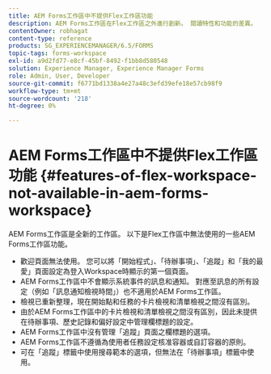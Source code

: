 ```yaml
---
title: AEM Forms工作區中不提供Flex工作區功能
description: AEM Forms工作區在Flex工作區之外進行創新。 閱讀特性和功能的差異。
contentOwner: robhagat
content-type: reference
products: SG_EXPERIENCEMANAGER/6.5/FORMS
topic-tags: forms-workspace
exl-id: a9d2fd77-e8cf-45bf-8492-f1bb8d580548
solution: Experience Manager, Experience Manager Forms
role: Admin, User, Developer
source-git-commit: f6771bd1338a4e27a48c3efd39efe18e57cb98f9
workflow-type: tm+mt
source-wordcount: '218'
ht-degree: 0%

---
```


# AEM Forms工作區中不提供Flex工作區功能 {#features-of-flex-workspace-not-available-in-aem-forms-workspace}

AEM Forms工作區是全新的工作區。 以下是Flex工作區中無法使用的一些AEM Forms工作區功能。

* 歡迎頁面無法使用。 您可以將「開始程式」、「待辦事項」、「追蹤」和「我的最愛」頁面設定為登入Workspace時顯示的第一個頁面。
* AEM Forms工作區中不會顯示系統事件的訊息和通知。 對應至訊息的所有設定（例如「訊息通知檢視時間」）也不適用於AEM Forms工作區。
* 檢視已重新整理，現在開始點和任務的卡片檢視和清單檢視之間沒有區別。
* 由於AEM Forms工作區中的卡片檢視和清單檢視之間沒有區別，因此未提供在待辦事項、歷史記錄和偏好設定中管理欄標題的設定。
* AEM Forms工作區中沒有管理「追蹤」頁面之欄標題的選項。
* AEM Forms工作區不遵循為使用者任務設定核准容器或自訂容器的原則。
* 可在「追蹤」標籤中使用搜尋範本的選項，但無法在「待辦事項」標籤中使用。
